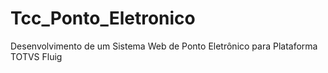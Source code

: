 # Tcc_Ponto_Eletronico
Desenvolvimento de um Sistema Web de Ponto  Eletrônico para Plataforma TOTVS Fluig
